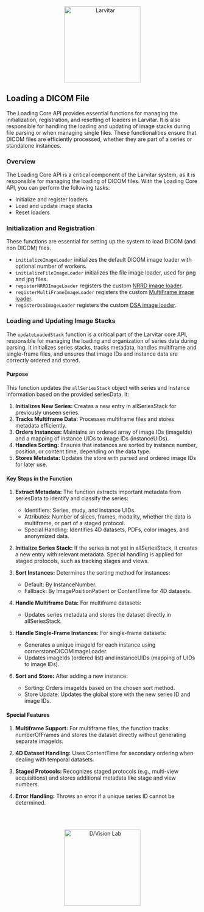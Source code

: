 <div style="text-align: center;">
    <img src="https://assets.pokemon.com/assets/cms2/img/pokedex/full/246.png" alt="Larvitar" height="200" />
</div>

## Loading a DICOM File

The Loading Core API provides essential functions for managing the initialization, registration, and resetting of loaders in Larvitar. It is also responsible for handling the loading and updating of image stacks during file parsing or when managing single files. These functionalities ensure that DICOM files are efficiently processed, whether they are part of a series or standalone instances.

### Overview

The Loading Core API is a critical component of the Larvitar system, as it is responsible for managing the loading of DICOM files. 
With the Loading Core API, you can perform the following tasks:
- Initialize and register loaders
- Load and update image stacks
- Reset loaders

### Initialization and Registration

These functions are essential for setting up the system to load DICOM (and non DICOM) files.
- `initializeImageLoader` initializes the default DICOM image loader with optional number of workers.
- `initializeFileImageLoader` initializes the file image loader, used for png and jpg files.
- `registerNRRDImageLoader` registers the custom [NRRD image loader](../api/modules/loaders/nrrdLoader.md).
- `registerMultiFrameImageLoader` registers the custom [MultiFrame image loader](../api/modules/loaders/multiframeLoader.md).
- `registerDsaImageLoader` registers the custom [DSA image loader](../api/modules/loaders/dsaImageLoader.md).

### Loading and Updating Image Stacks

The `updateLoadedStack` function is a critical part of the Larvitar core API, responsible for managing the loading and organization of series data during parsing. It initializes series stacks, tracks metadata, handles multiframe and single-frame files, and ensures that image IDs and instance data are correctly ordered and stored.

#### Purpose
This function updates the `allSeriesStack` object with series and instance information based on the provided seriesData. It:

1. **Initializes New Series:** Creates a new entry in allSeriesStack for previously unseen series.
2. **Tracks Multiframe Data:** Processes multiframe files and stores metadata efficiently.
3. **Orders Instances:** Maintains an ordered array of image IDs (imageIds) and a mapping of instance UIDs to image IDs (instanceUIDs).
4. **Handles Sorting:** Ensures that instances are sorted by instance number, position, or content time, depending on the data type.
5. **Stores Metadata:** Updates the store with parsed and ordered image IDs for later use.

#### Key Steps in the Function

1. **Extract Metadata:** The function extracts important metadata from seriesData to identify and classify the series:

   - Identifiers: Series, study, and instance UIDs.
   - Attributes: Number of slices, frames, modality, whether the data is multiframe, or part of a staged protocol.
   - Special Handling: Identifies 4D datasets, PDFs, color images, and anonymized data.
  
2. **Initialize Series Stack:** If the series is not yet in allSeriesStack, it creates a new entry with relevant metadata. Special handling is applied for staged protocols, such as tracking stages and views.

3. **Sort Instances:** Determines the sorting method for instances:
   - Default: By InstanceNumber.
   - Fallback: By ImagePositionPatient or ContentTime for 4D datasets.

4. **Handle Multiframe Data:** For multiframe datasets:
   - Updates series metadata and stores the dataset directly in allSeriesStack.

5. **Handle Single-Frame Instances:** For single-frame datasets:
   - Generates a unique imageId for each instance using cornerstoneDICOMImageLoader.
   - Updates imageIds (ordered list) and instanceUIDs (mapping of UIDs to image IDs).

6. **Sort and Store:** After adding a new instance:
   - Sorting: Orders imageIds based on the chosen sort method.
   - Store Update: Updates the global store with the new series ID and image IDs.


#### Special Features

1. **Multiframe Support:** For multiframe files, the function tracks numberOfFrames and stores the dataset directly without generating separate imageIds.

2. **4D Dataset Handling:** Uses ContentTime for secondary ordering when dealing with temporal datasets.


3. **Staged Protocols:** Recognizes staged protocols (e.g., multi-view acquisitions) and stores additional metadata like stage and view numbers.

4. **Error Handling:** Throws an error if a unique series ID cannot be determined.
   
<br></br>

<div style="text-align: center;">
    <img src="https://press.r1-it.storage.cloud.it/logo_trasparent.png" alt="D/Vision Lab" height="200" />
</div>